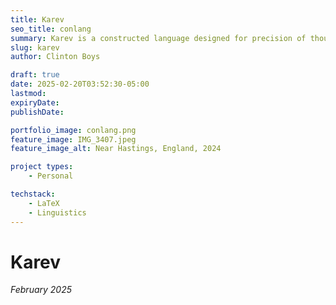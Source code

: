 ```yaml
---
title: Karev
seo_title: conlang
summary: Karev is a constructed language designed for precision of thought. 
slug: karev
author: Clinton Boys

draft: true
date: 2025-02-20T03:52:30-05:00
lastmod: 
expiryDate: 
publishDate: 

portfolio_image: conlang.png
feature_image: IMG_3407.jpeg
feature_image_alt: Near Hastings, England, 2024

project types: 
    - Personal

techstack:
    - LaTeX
    - Linguistics
---
```


# Karev

*February 2025*


